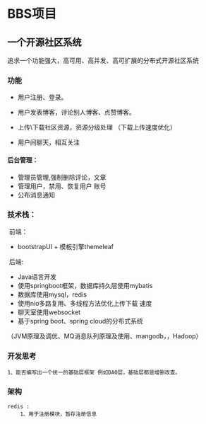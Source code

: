 # BBS项目
## 一个开源社区系统
追求一个功能强大，高可用、高并发、高可扩展的分布式开源社区系统
### 功能 

- 用户注册、登录。

- 用户发表博客，评论别人博客、点赞博客。

- 上传\下载社区资源，资源分级处理 （下载上传速度优化）

-  用户间聊天，相互关注

  #### 后台管理：

  - 管理员管理,强制删除评论，文章
  - 管理用户，禁用、恢复用户 账号
  - 公布消息通知
  
  

### 技术栈：

​	前端：

- bootstrapUI  + 模板引擎themeleaf

​    后端:

- Java语言开发 
- 使用springboot框架，数据库持久层使用mybatis
- 数据库使用mysql，redis
- 使用nio多路复用、多线程方法优化上传下载 速度
- 聊天室使用websocket
- 基于spring boot、spring cloud的分布式系统

（JVM原理及调优、MQ消息队列原理及使用、mangodb，，Hadoop）

### 开发思考
    1、能否编写出一个统一的基础层框架 例如DAO层，基础层都是增删改查。
### 架构
    redis : 
        1、用于注册模块，暂存注册信息